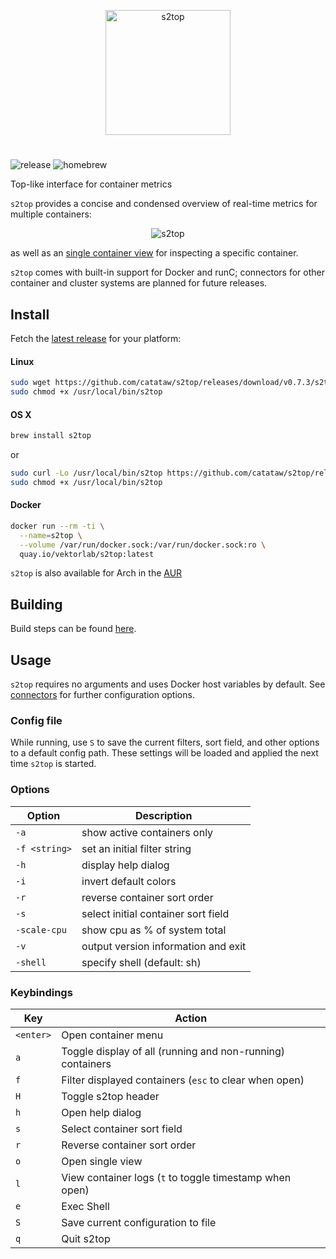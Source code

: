 <p align="center"><img width="200px" src="/_docs/img/logo.png" alt="s2top"/></p>

#

![release][release] ![homebrew][homebrew]

Top-like interface for container metrics

`s2top` provides a concise and condensed overview of real-time metrics for multiple containers:
<p align="center"><img src="_docs/img/grid.gif" alt="s2top"/></p>

as well as an [single container view][single_view] for inspecting a specific container.

`s2top` comes with built-in support for Docker and runC; connectors for other container and cluster systems are planned for future releases.

## Install

Fetch the [latest release](https://github.com/catataw/s2top/releases) for your platform:

#### Linux

```bash
sudo wget https://github.com/catataw/s2top/releases/download/v0.7.3/s2top-0.7.3-linux-amd64 -O /usr/local/bin/s2top
sudo chmod +x /usr/local/bin/s2top
```

#### OS X

```bash
brew install s2top
```
or
```bash
sudo curl -Lo /usr/local/bin/s2top https://github.com/catataw/s2top/releases/download/v0.7.3/s2top-0.7.3-darwin-amd64
sudo chmod +x /usr/local/bin/s2top
```

#### Docker

```bash
docker run --rm -ti \
  --name=s2top \
  --volume /var/run/docker.sock:/var/run/docker.sock:ro \
  quay.io/vektorlab/s2top:latest
```

`s2top` is also available for Arch in the [AUR](https://aur.archlinux.org/packages/s2top-bin/)

## Building

Build steps can be found [here][build].

## Usage

`s2top` requires no arguments and uses Docker host variables by default. See [connectors][connectors] for further configuration options.

### Config file

While running, use `S` to save the current filters, sort field, and other options to a default config path. These settings will be loaded and applied the next time `s2top` is started.

### Options

Option | Description
--- | ---
`-a`	| show active containers only
`-f <string>` | set an initial filter string
`-h`	| display help dialog
`-i`  | invert default colors
`-r`	| reverse container sort order
`-s`  | select initial container sort field
`-scale-cpu`	| show cpu as % of system total
`-v`	| output version information and exit
`-shell` | specify shell (default: sh)

### Keybindings

Key | Action
--- | ---
`<enter>` | Open container menu
`a` | Toggle display of all (running and non-running) containers
`f` | Filter displayed containers (`esc` to clear when open)
`H` | Toggle s2top header
`h` | Open help dialog
`s` | Select container sort field
`r` | Reverse container sort order
`o` | Open single view
`l` | View container logs (`t` to toggle timestamp when open)
`e` | Exec Shell
`S` | Save current configuration to file
`q` | Quit s2top

[build]: _docs/build.md
[connectors]: _docs/connectors.md
[single_view]: _docs/single.md
[release]: https://img.shields.io/github/release/bcicen/s2top.svg "s2top"
[homebrew]: https://img.shields.io/homebrew/v/s2top.svg "s2top"
